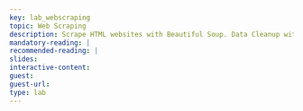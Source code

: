 ```yaml
---
key: lab_webscraping
topic: Web Scraping 
description: Scrape HTML websites with Beautiful Soup. Data Cleanup with Pandas.
mandatory-reading: |
recommended-reading: |
slides: 
interactive-content:
guest:
guest-url:
type: lab
---
```






